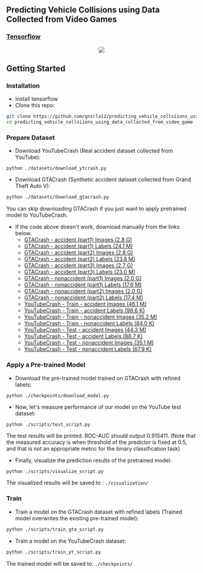## Predicting Vehicle Collisions using Data Collected from Video Games
### [Tensorflow](https://github.com/gnsrla12/predicting-vehicle-collisions-using-data-collected-from-video-games)

<p align="center">
  <img src="movie.gif">
</p>

## Getting Started
### Installation
- Install tensorflow
- Clone this repo:
```bash
git clone https://github.com/gnsrla12/predicting_vehicle_collsiions_using_data_collected_from_video_game
cd predicting_vehicle_collsiions_using_data_collected_from_video_game
```

### Prepare Dataset
- Download YouTubeCrash (Real accident dataset collected from YouTube):
```
python ./datasets/download_ytcrash.py
```
- Download GTACrash (Synthetic accident dataset collected from Grand Theft Auto V):
```bash
python ./datasets/download_gtacrash.py
```
You can skip downloading GTACrash if you just want to apply pretrained model to YouTubeCrash.

- If the code above doesn't work, download manually from the links below.  
	- [GTACrash - accident (part1)	Images (2.8 G)](https://drive.google.com/file/d/1xTqFxguYxvF8zf7_e_clAq2GTq1Wi3vC/view)  
	- [GTACrash - accident (part1)	Labels (24.1 M)](https://drive.google.com/file/d/1LKHVBPeadPzbMZjsXyALD0ERMyayq1vv/view)  
	- [GTACrash - accident (part2)	Images (2.8 G)](https://drive.google.com/file/d/1K_wEYFvyqMI_Dq_Au8d97Fb23RgCzS40/view)  
	- [GTACrash - accident (part2)	Labels (23.8 M)](https://drive.google.com/file/d/1CJmC21G4UOM1B2WnMax_aIkvk9X-Ho-R/view)  
	- [GTACrash - accident (part3)	Images (2.7 G)](https://drive.google.com/file/d/1JjuJ-h670FWYsaZ5V7XMGPNg8QNertRU/view)  
	- [GTACrash - accident (part3)	Labels (23.0 M)](https://drive.google.com/file/d/1Ikgkpl4EbZga2IrymInWlzyUmuWNK9eB/view)  
	- [GTACrash - nonaccident (part1)	Images (2.0 G)](https://drive.google.com/file/d/1fSEqEvhDm-vKm4ZPSddn08w6NuV3Zm4l/view)  
	- [GTACrash - nonaccident (part1)	Labels (17.6 M)](https://drive.google.com/file/d/13G_MUZ00dw12YhJE-oxCI0KeH8UGzoWR/view)  
	- [GTACrash - nonaccident (part2)	Images (2.0 G)](https://drive.google.com/file/d/1Q8xQMWrdbzSTjCa8Cr68Cnx1gN5DxTfP/view)  
	- [GTACrash - nonaccident (part2)	Labels (17.4 M)](https://drive.google.com/file/d/1zNs9YUDzXzYLuUunTCmQQPCHm51qjHHv/view)  
	- [YouTubeCrash - Train - accident	Images (46.1 M)](https://drive.google.com/file/d/1mC1nlkLa6ffU09ChbQLK7d7sN_B-rMxP/view)  
	- [YouTubeCrash - Train - accident	Labels (98.6 K)](https://drive.google.com/file/d/1lkeswrHasRF1tH6selq5kp-JTbCvfkjS/view)  
	- [YouTubeCrash - Train - nonaccident	Images (35.2 M)](https://drive.google.com/file/d/1Ofpe5ZKlf3pWix8Ho3Zm-7ZpxEIH_8qL/view)  
	- [YouTubeCrash - Train - nonaccident	Labels (84.0 K)](https://drive.google.com/file/d/1q-VaEHBgSCb_ugob7TPVZrqQX_9CtdUc/view)  
	- [YouTubeCrash - Test - accident	Images (44.3 M)](https://drive.google.com/file/d/1xGn2O-N6_ONAwWnbjQKSpcTloU6QLapR/view)  
	- [YouTubeCrash - Test - accident	Labels (88.7 K)](https://drive.google.com/file/d/11fdzKTSensNlwQpau0Gi8Ikraf0yhYcQ/view)  
	- [YouTubeCrash - Test - nonaccident Images (35.1 M)](https://drive.google.com/file/d/15VMXowVcbZVVm7aOw2wsgCuzqmUMZanX/view)  
	- [YouTubeCrash - Test - nonaccident Labels (67.9 K)](https://drive.google.com/file/d/1lLEY3Gj6sWJCDcGLi0RYomeWCtTHXQIt/view)  


### Apply a Pre-trained Model
- Download the pre-trained model trained on GTACrash with refined labels:
```
python ./checkpoints/download_model.py
```
- Now, let's measure performance of our model on the YouTube test dataset:
```
python ./scripts/test_script.py
```
The test results will be printed. ROC-AUC should output 0.915411. (Note that the measured accuracy is when threshold of the predictor is fixed at 0.5, and that is not an appropriate metric for the binary classification task)

- Finally, visualize the prediction results of the pretrained model:
```bash
python ./scripts/visualize_script.py
```
The visualized results will be saved to : `./visualization/`

### Train
- Train a model on the GTACrash dataset with refined labels (Trained model overwrites the existing pre-trained model):
```bash
python ./scripts/train_gta_script.py
```

- Train a model on the YouTubeCrash dataset:
```bash
python ./scripts/train_yt_script.py
```

The trained model will be saved to: `./checkpoints/`

